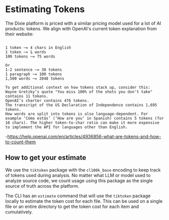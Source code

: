 # Estimating Tokens

The Dixie platform is priced with a similar pricing model used for a lot of AI products: tokens.  We align with OpenAI's current token explanation from their website:

```Tokens can be thought of as pieces of words. Before the API processes the prompts, the input is broken down into tokens. These tokens are not cut up exactly where the words start or end - tokens can include trailing spaces and even sub-words. Here are some helpful rules of thumb for understanding tokens in terms of lengths:

1 token ~= 4 chars in English
1 token ~= ¾ words
100 tokens ~= 75 words

Or 
1-2 sentence ~= 30 tokens
1 paragraph ~= 100 tokens
1,500 words ~= 2048 tokens

To get additional context on how tokens stack up, consider this:
Wayne Gretzky’s quote "You miss 100% of the shots you don't take" contains 11 tokens.
OpenAI’s charter contains 476 tokens.
The transcript of the US Declaration of Independence contains 1,695 tokens.
How words are split into tokens is also language-dependent. For example ‘Cómo estás’ (‘How are you’ in Spanish) contains 5 tokens (for 10 chars). The higher token-to-char ratio can make it more expensive to implement the API for languages other than English.
 ```
-https://help.openai.com/en/articles/4936856-what-are-tokens-and-how-to-count-them

## How to get your estimate

We use the `tiktoken` package with the `cl100k_base` encoding to keep track of tokens used during analysis.  No matter what LLM or model used to analyze source code, we count usage using this package as the single source of truth across the platform.

The CLI has an `estimate` command that will use the `tiktoken` package locally to estimate the token cost for each file.  This can be used on a single file or an entire directory to get the token cost for each item and cumulatively.
